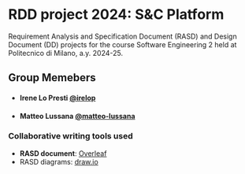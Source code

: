# RDD project 2024: S\&C Platform
Requirement Analysis and Specification Document (RASD) and Design Document (DD) projects for the course Software Engineering 2 held at Politecnico di Milano, a.y. 2024-25.

## Group Memebers
- #### Irene Lo Presti [@irelop](https://github.com/irelop)
- #### Matteo Lussana [@matteo-lussana](https://github.com/matteo-lussana)

### Collaborative writing tools used
- **RASD document**: [Overleaf](https://www.overleaf.com/read/cqxqcwhhykbx#bc0c9c)
- RASD diagrams: [draw.io](https://drive.google.com/file/d/14Ybb2w9U3--1092gn57lXKtR29DMALBX/view?usp=sharing)
